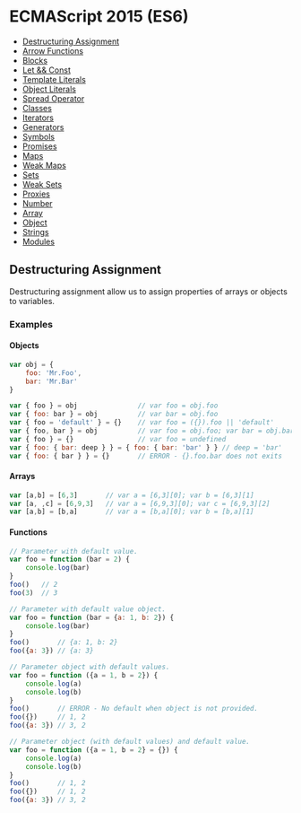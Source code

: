 #  ECMAScript 2015 (ES6)
* [Destructuring Assignment](#destructuring-assignment)
* [Arrow Functions](arrow-functions.js)
* [Blocks](blocks.js)
* [Let && Const](let-const.js)
* [Template Literals](template-literals.js)
* [Object Literals](object-literals.js)
* [Spread Operator](spread-operator.js)
* [Classes](classes.js)
* [Iterators](iterators.js)
* [Generators](generators.js)
* [Symbols](symbols.js)
* [Promises](promises.js)
* [Maps](maps.js)
* [Weak Maps](weak-maps.js)
* [Sets](sets.js)
* [Weak Sets](weak-sets.js)
* [Proxies](proxies.js)
* [Number](number.js)
* [Array](array.js)
* [Object](object.js)
* [Strings](strings.js)
* [Modules](modules.js)

## Destructuring Assignment

Destructuring assignment allow us to assign properties of arrays or objects to variables.

### Examples

#### Objects
```js
var obj = {
    foo: 'Mr.Foo',
    bar: 'Mr.Bar'
}

var { foo } = obj               // var foo = obj.foo
var { foo: bar } = obj          // var bar = obj.foo
var { foo = 'default' } = {}    // var foo = ({}).foo || 'default'
var { foo, bar } = obj          // var foo = obj.foo; var bar = obj.bar
var { foo } = {}                // var foo = undefined
var { foo: { bar: deep } } = { foo: { bar: 'bar' } } // deep = 'bar'
var { foo: { bar } } = {}       // ERROR - {}.foo.bar does not exits
```

#### Arrays
```js
var [a,b] = [6,3]       // var a = [6,3][0]; var b = [6,3][1]
var [a, ,c] = [6,9,3]   // var a = [6,9,3][0]; var c = [6,9,3][2]
var [a,b] = [b,a]       // var a = [b,a][0]; var b = [b,a][1]
```
#### Functions
```js
// Parameter with default value.
var foo = function (bar = 2) {
    console.log(bar)
}
foo()   // 2
foo(3)  // 3

// Parameter with default value object.
var foo = function (bar = {a: 1, b: 2}) {
    console.log(bar)
}
foo()       // {a: 1, b: 2}
foo({a: 3}) // {a: 3}

// Parameter object with default values.
var foo = function ({a = 1, b = 2}) {
    console.log(a)
    console.log(b)
}
foo()       // ERROR - No default when object is not provided.
foo({})     // 1, 2
foo({a: 3}) // 3, 2

// Parameter object (with default values) and default value.
var foo = function ({a = 1, b = 2} = {}) {
    console.log(a)
    console.log(b)
}
foo()       // 1, 2
foo({})     // 1, 2
foo({a: 3}) // 3, 2
```
